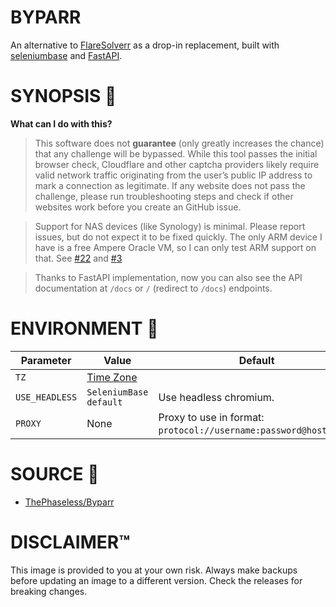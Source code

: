 # BYPARR
An alternative to [FlareSolverr](https://github.com/FlareSolverr/FlareSolverr) as a drop-in replacement, built with [seleniumbase](https://seleniumbase.io/) and [FastAPI](https://fastapi.tiangolo.com).

# SYNOPSIS 📖
**What can I do with this?** 

> This software does not **guarantee** (only greatly increases the chance) that any challenge will be bypassed. While this tool passes the initial browser check, Cloudflare and other captcha providers likely require valid network traffic originating from the user’s public IP address to mark a connection as legitimate. If any website does not pass the challenge, please run troubleshooting steps and check if other websites work before you create an GitHub issue.

> Support for NAS devices (like Synology) is minimal. Please report issues, but do not expect it to be fixed quickly. The only ARM device I have is a free Ampere Oracle VM, so I can only test ARM support on that. See [#22](https://github.com/ThePhaseless/Byparr/issues/22) and [#3](https://github.com/ThePhaseless/Byparr/issues/3)

> Thanks to FastAPI implementation, now you can also see the API documentation at `/docs` or `/` (redirect to `/docs`) endpoints.

# ENVIRONMENT 📝
| Parameter | Value | Default |
| --- | --- | --- |
| `TZ` | [Time Zone](https://en.wikipedia.org/wiki/List_of_tz_database_time_zones) | |
| `USE_HEADLESS`       | `SeleniumBase default` | Use headless  chromium.  
| `PROXY`              | None                   | Proxy to use in format: `protocol://username:password@host:port`. |

# SOURCE 💾
* [ThePhaseless/Byparr](https://github.com/ThePhaseless/Byparr)

# DISCLAIMER™️
This image is provided to you at your own risk. Always make backups before updating an image to a different version. Check the releases for breaking changes.
